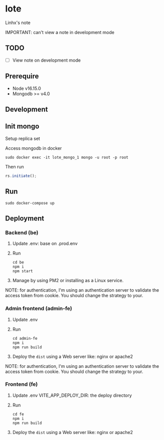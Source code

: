 # lote

Linhx's note

IMPORTANT: can't view a note in development mode

## TODO

- [ ] View note on development mode

## Prerequire

- Node v16.15.0
- Mongodb >= v4.0

## Development

## Init mongo

Setup replica set

Access mongodb in docker

```shell
sudo docker exec -it lote_mongo_1 mongo -u root -p root
```

Then run

```javascript
rs.initiate();
```

## Run

```shell
sudo docker-compose up
```

## Deployment

### Backend (be)

1. Update .env: base on .prod.env

2. Run

    ```shell
    cd be
    npm i
    npm start
    ```

3. Manage by using PM2 or installing as a Linux service.

NOTE: for authentication, I'm using an authentication server to validate the access token from cookie.
You should change the strategy to your.

### Admin frontend (admin-fe)

1. Update .env

2. Run

    ```shell
    cd admin-fe
    npm i
    npm run build
    ```

3. Deploy the `dist` using a Web server like: nginx or apache2

NOTE: for authentication, I'm using an authentication server to validate the access token from cookie.
You should change the strategy to your.

### Frontend (fe)

1. Update .env
    VITE_APP_DEPLOY_DIR: the deploy directory

2. Run

    ```shell
    cd fe
    npm i
    npm run build
    ```

3. Deploy the `dist` using a Web server like: nginx or apache2
